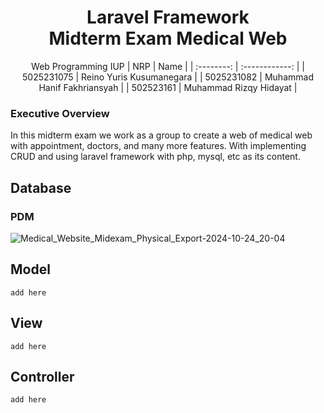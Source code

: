 <div align=center>

# Laravel Framework <br> Midterm Exam Medical Web
Web Programming IUP
|    NRP     |      Name      |
| :--------: | :------------: |
| 5025231075 | Reino Yuris Kusumanegara |
| 5025231082 | Muhammad Hanif Fakhriansyah |
| 502523161 | Muhammad Rizqy Hidayat |
</div> 

### Executive Overview
In this midterm exam we work as a group to create a web of medical web with appointment, doctors, and many more features. With implementing CRUD and using laravel framework with php, mysql, etc as its content.

## Database
### PDM

![Medical_Website_Midexam_Physical_Export-2024-10-24_20-04](https://github.com/user-attachments/assets/beeea7cd-0305-42d5-8ca9-5e1f3a404f84)


## Model
```add here```

## View
```add here```

## Controller
```add here```
